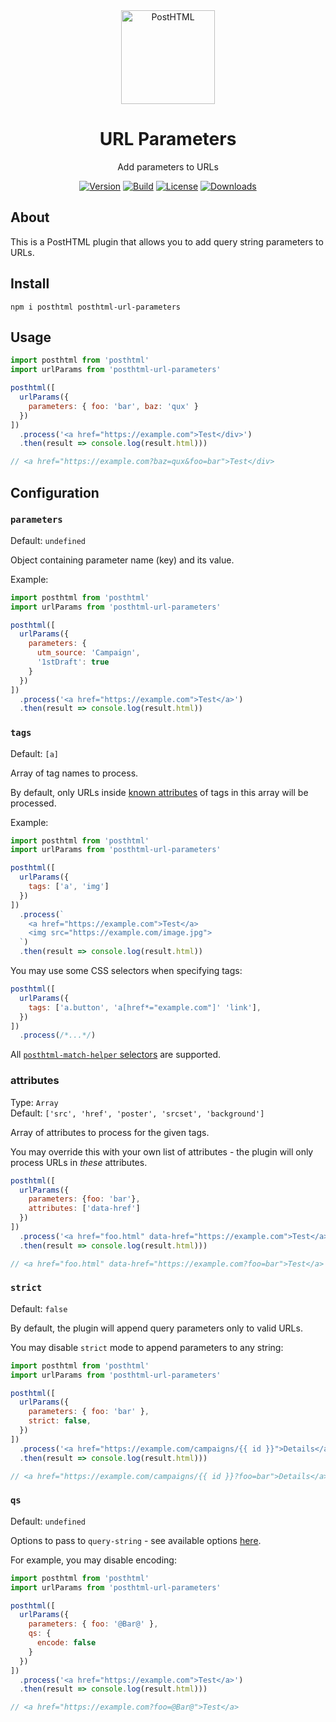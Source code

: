 <div align="center">
  <img width="150" height="150" title="PostHTML" src="https://posthtml.github.io/posthtml/logo.svg">
  <h1>URL Parameters</h1>
  <p>Add parameters to URLs</p>

  [![Version][npm-version-shield]][npm]
  [![Build][github-ci-shield]][github-ci]
  [![License][license-shield]][license]
  [![Downloads][npm-stats-shield]][npm-stats]
</div>

## About

This is a PostHTML plugin that allows you to add query string parameters to URLs.

## Install

```
npm i posthtml posthtml-url-parameters
```

## Usage

```js
import posthtml from 'posthtml'
import urlParams from 'posthtml-url-parameters'

posthtml([
  urlParams({
    parameters: { foo: 'bar', baz: 'qux' }
  })
])
  .process('<a href="https://example.com">Test</div>')
  .then(result => console.log(result.html)))

// <a href="https://example.com?baz=qux&foo=bar">Test</div>
```

## Configuration

### `parameters`

Default: `undefined`

Object containing parameter name (key) and its value.

Example:

```js
import posthtml from 'posthtml'
import urlParams from 'posthtml-url-parameters'

posthtml([
  urlParams({
    parameters: {
      utm_source: 'Campaign',
      '1stDraft': true
    }
  })
])
  .process('<a href="https://example.com">Test</a>')
  .then(result => console.log(result.html))
```

### `tags`

Default: `[a]`

Array of tag names to process. 

By default, only URLs inside [known attributes](#attributes) of tags in this array will be processed.

Example:

```js
import posthtml from 'posthtml'
import urlParams from 'posthtml-url-parameters'

posthtml([
  urlParams({
    tags: ['a', 'img']
  })
])
  .process(`
    <a href="https://example.com">Test</a>
    <img src="https://example.com/image.jpg">
  `)
  .then(result => console.log(result.html))
```

You may use some CSS selectors when specifying tags:

```js
posthtml([
  urlParams({
    tags: ['a.button', 'a[href*="example.com"]' 'link'],
  })
])
  .process(/*...*/)
```

All [`posthtml-match-helper` selectors](https://github.com/posthtml/posthtml-match-helper) are supported.

### attributes

Type: `Array`\
Default: `['src', 'href', 'poster', 'srcset', 'background']`

Array of attributes to process for the given tags.

You may override this with your own list of attributes - the plugin will only process URLs in _these_ attributes.

```js
posthtml([
  urlParams({
    parameters: {foo: 'bar'},
    attributes: ['data-href']
  })
])
  .process('<a href="foo.html" data-href="https://example.com">Test</a>')
  .then(result => console.log(result.html)))

// <a href="foo.html" data-href="https://example.com?foo=bar">Test</a>
```

### `strict`

Default: `false`

By default, the plugin will append query parameters only to valid URLs.

You may disable `strict` mode to append parameters to any string:

```js
import posthtml from 'posthtml'
import urlParams from 'posthtml-url-parameters'

posthtml([
  urlParams({
    parameters: { foo: 'bar' },
    strict: false,
  })
])
  .process('<a href="https://example.com/campaigns/{{ id }}">Details</a>')
  .then(result => console.log(result.html)))

// <a href="https://example.com/campaigns/{{ id }}?foo=bar">Details</a>
```

### `qs`

Default: `undefined`

Options to pass to `query-string` - see available options [here](https://github.com/sindresorhus/query-string#stringifyobject-options).

For example, you may disable encoding:

```js
import posthtml from 'posthtml'
import urlParams from 'posthtml-url-parameters'

posthtml([
  urlParams({
    parameters: { foo: '@Bar@' },
    qs: {
      encode: false
    }
  })
])
  .process('<a href="https://example.com">Test</a>')
  .then(result => console.log(result.html)))

// <a href="https://example.com?foo=@Bar@">Test</a>
```

[npm]: https://www.npmjs.com/package/posthtml-url-parameters
[npm-version-shield]: https://img.shields.io/npm/v/posthtml-url-parameters.svg
[npm-stats]: http://npm-stat.com/charts.html?package=posthtml-url-parameters
[npm-stats-shield]: https://img.shields.io/npm/dt/posthtml-url-parameters.svg
[github-ci]: https://github.com/posthtml/posthtml-url-parameters/actions
[github-ci-shield]: https://github.com/posthtml/posthtml-url-parameters/actions/workflows/nodejs.yml/badge.svg
[license]: ./LICENSE
[license-shield]: https://img.shields.io/npm/l/posthtml-url-parameters.svg
